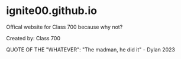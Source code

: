 # ignite00.github.io
Offical website for Class 700 because why not?

Created by:
Class 700































































QUOTE OF THE "WHATEVER": "The madman, he did it" - Dylan 2023